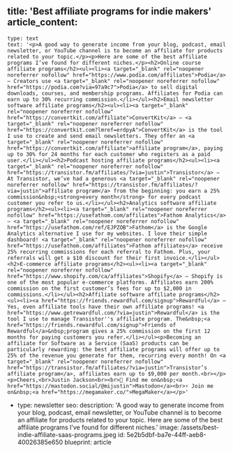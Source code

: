title: 'Best affiliate programs for indie makers'
article_content:
  -
    type: text
    text: '<p>A good way to generate income from your blog, podcast, email newsletter, or YouTube channel is to become an affiliate for products related to your topic.</p><p>Here are some of the best affiliate programs I’ve found for different niches.</p><h2>Online course affiliate programs</h2><ul><li><a target="_blank" rel="noopener noreferrer nofollow" href="https://www.podia.com/affiliates">Podia</a> – Creators use <a target="_blank" rel="noopener noreferrer nofollow" href="https://podia.com?via=97a9c7">Podia</a> to sell digital downloads, courses, and membership programs. Affiliates for Podia can earn up to 30% recurring commission.</li></ul><h2>Email newsletter software affiliate programs</h2><ul><li><a target="_blank" rel="noopener noreferrer nofollow" href="https://convertkit.com/affiliate">ConvertKit</a> – <a target="_blank" rel="noopener noreferrer nofollow" href="https://convertkit.com?lmref=erdpyA">ConvertKit</a> is the tool I use to create and send email newsletters. They offer an <a target="_blank" rel="noopener noreferrer nofollow" href="https://convertkit.com/affiliate">affiliate program</a>, paying up to 30% for 24 months for each customer who registers as a paid user.</li></ul><h2>Podcast hosting affiliate programs</h2><ul><li><a target="_blank" rel="noopener noreferrer nofollow" href="https://transistor.fm/affiliates/?via=justin">Transistor</a> – At Transistor, we’ve had a generous <a target="_blank" rel="noopener noreferrer nofollow" href="https://transistor.fm/affiliates/?via=justin">affiliate program</a> from the beginning: you earn a 25% commission&nbsp;<strong>every month</strong> for every podcast customer you refer to us.</li></ul><h2>Analytics software affiliate programs</h2><ul><li><a target="_blank" rel="noopener noreferrer nofollow" href="https://usefathom.com/affiliates">Fathom Analytics</a> – <a target="_blank" rel="noopener noreferrer nofollow" href="https://usefathom.com/ref/EJPZOB">Fathom</a> is the Google Analytics alternative I use for my websites. I love their simple dashboard! <a target="_blank" rel="noopener noreferrer nofollow" href="https://usefathom.com/affiliates">Fathom affiliates</a> receive 25% recurring commissions for each referral to Fathom. Plus, your referrals will get a $10 discount for their first invoice.</li></ul><h2>E-commerce affiliate programs</h2><ul><li><a target="_blank" rel="noopener noreferrer nofollow" href="https://www.shopify.com/ca/affiliates">Shopify</a> – Shopify is one of the most popular e-commerce platforms. Affiliates earn 200% commission on the first customer’s fees for up to $2,000 in commissions.</li></ul><h2>Affiliate software affiliate programs</h2><ul><li><a href="https://friends.rewardful.com/signup">Rewardful</a> – Yes, even affiliate tools have their own affiliate programs! <a href="https://www.getrewardful.com/?via=justin">Rewardful</a> is the tool I use to manage Transistor''s affiliate program. The&nbsp;<a href="https://friends.rewardful.com/signup">Friends of Rewardful</a>&nbsp;program gives a 25% commission on the first 12 months for paying customers you refer.</li></ul><p>Becoming an affiliate for Software as a Service (SaaS) products can be particularly rewarding: the best affiliate programs will offer up to 25% of the revenue you generate for them, recurring every month! On <a target="_blank" rel="noopener noreferrer nofollow" href="https://transistor.fm/affiliates/?via=justin">Transistor’s affiliate program</a>, affiliates earn up to $9,000 per month.<br></p><p>Cheers,<br>Justin Jackson<br><br>🐘 Find me on&nbsp;<a href="https://mastodon.social/@mijustin">Mastodon</a><br>⚡ Join me on&nbsp;<a href="https://megamaker.co/">MegaMaker</a></p>'
  -
    type: newsletter
seo:
  description: 'A good way to generate income from your blog, podcast, email newsletter, or YouTube channel is to become an affiliate for products related to your topic.  Here are some of the best affiliate programs I’ve found for different niches.'
  image: /assets/best-indie-affiliate-saas-programs.jpeg
id: 5e2b5dbf-ba7e-44ff-aeb8-40026385e650
blueprint: article
